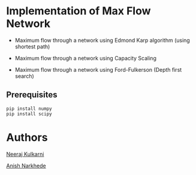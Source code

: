 # Implementation of Max Flow Network

* Maximum flow through a network using Edmond Karp algorithm (using shortest path)

* Maximum flow through a network using Capacity Scaling

* Maximum flow through a network using Ford-Fulkerson (Depth first search)

## Prerequisites

```
pip install numpy
pip install scipy

```

# Authors

[Neeraj Kulkarni](https://github.com/xOmega)

[Anish Narkhede](https://github.com/anish03)
